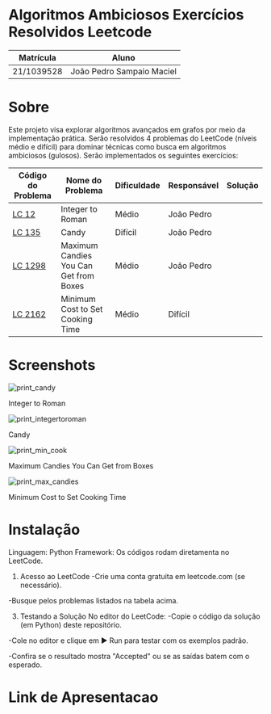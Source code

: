 # Algoritmos Ambiciosos Exercícios Resolvidos Leetcode

| Matrícula      | Aluno                     |
|----------------|---------------------------|
| 21/1039528     | João Pedro Sampaio Maciel |

# Sobre

Este projeto visa explorar algoritmos avançados em grafos por meio da implementação prática. Serão resolvidos 4 problemas do LeetCode (níveis médio e difícil) para dominar técnicas como busca em algoritmos ambiciosos (gulosos).
Serão implementados os seguintes exercícios:

| Código do Problema | Nome do Problema | Dificuldade | Responsável | Solução |
|--------------------|------------------|-------------|-------------|---------|
| [LC 12](https://github.com/projeto-de-algoritmos-2025/exercicios_gulosos/blob/main/Integer_to_roman.py) | Integer to Roman | Médio | João Pedro | 
| [LC 135](https://github.com/projeto-de-algoritmos-2025/exercicios_gulosos/blob/main/candy.py) | Candy | Difícil | João Pedro | 
| [LC 1298](https://leetcode.com/problems/critical-connections-in-a-network/) | Maximum Candies You Can Get from Boxes | Médio | João Pedro | 
| [LC 2162](https://leetcode.com/problems/path-with-maximum-probability/) | 	Minimum Cost to Set Cooking Time | Médio | Difícil | 

# Screenshots
![print_candy](https://github.com/user-attachments/assets/697099b5-6310-4200-9171-49fd162a9d59)

Integer to Roman

![print_integertoroman](https://github.com/user-attachments/assets/756a3220-eb18-4c7b-a999-2ae72fa47b1d)

Candy

![print_min_cook](https://github.com/user-attachments/assets/79c4a36b-c958-4d69-ad0a-4f0bd5d71cb1)

Maximum Candies You Can Get from Boxes

![print_max_candies](https://github.com/user-attachments/assets/8c7e8993-47b6-4729-b4bb-abf47c501693)

Minimum Cost to Set Cooking Time


# Instalação

Linguagem: Python
Framework: Os códigos rodam diretamenta no LeetCode.

1) Acesso ao LeetCode
-Crie uma conta gratuita em leetcode.com (se necessário).

-Busque pelos problemas listados na tabela acima.

3) Testando a Solução
No editor do LeetCode:
-Copie o código da solução (em Python) deste repositório.

-Cole no editor e clique em ▶ Run para testar com os exemplos padrão.

-Confira se o resultado mostra "Accepted" ou se as saídas batem com o esperado.

# Link de Apresentacao

